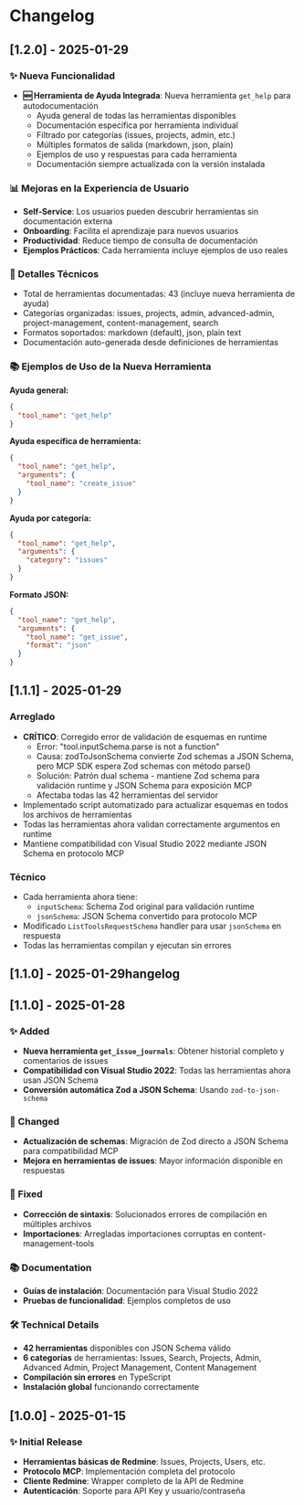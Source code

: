 # Changelog

## [1.2.0] - 2025-01-29

### ✨ Nueva Funcionalidad
- **🆕 Herramienta de Ayuda Integrada**: Nueva herramienta `get_help` para autodocumentación
  - Ayuda general de todas las herramientas disponibles
  - Documentación específica por herramienta individual
  - Filtrado por categorías (issues, projects, admin, etc.)
  - Múltiples formatos de salida (markdown, json, plain)
  - Ejemplos de uso y respuestas para cada herramienta
  - Documentación siempre actualizada con la versión instalada

### 📊 Mejoras en la Experiencia de Usuario
- **Self-Service**: Los usuarios pueden descubrir herramientas sin documentación externa
- **Onboarding**: Facilita el aprendizaje para nuevos usuarios
- **Productividad**: Reduce tiempo de consulta de documentación
- **Ejemplos Prácticos**: Cada herramienta incluye ejemplos de uso reales

### 🔧 Detalles Técnicos
- Total de herramientas documentadas: 43 (incluye nueva herramienta de ayuda)
- Categorías organizadas: issues, projects, admin, advanced-admin, project-management, content-management, search
- Formatos soportados: markdown (default), json, plain text
- Documentación auto-generada desde definiciones de herramientas

### 📚 Ejemplos de Uso de la Nueva Herramienta

**Ayuda general:**
```json
{
  "tool_name": "get_help"
}
```

**Ayuda específica de herramienta:**
```json
{
  "tool_name": "get_help",
  "arguments": {
    "tool_name": "create_issue"
  }
}
```

**Ayuda por categoría:**
```json
{
  "tool_name": "get_help", 
  "arguments": {
    "category": "issues"
  }
}
```

**Formato JSON:**
```json
{
  "tool_name": "get_help",
  "arguments": {
    "tool_name": "get_issue",
    "format": "json"
  }
}
```

## [1.1.1] - 2025-01-29

### Arreglado
- **CRÍTICO**: Corregido error de validación de esquemas en runtime
  - Error: "tool.inputSchema.parse is not a function"
  - Causa: zodToJsonSchema convierte Zod schemas a JSON Schema, pero MCP SDK espera Zod schemas con método parse()
  - Solución: Patrón dual schema - mantiene Zod schema para validación runtime y JSON Schema para exposición MCP
  - Afectaba todas las 42 herramientas del servidor
- Implementado script automatizado para actualizar esquemas en todos los archivos de herramientas
- Todas las herramientas ahora validan correctamente argumentos en runtime
- Mantiene compatibilidad con Visual Studio 2022 mediante JSON Schema en protocolo MCP

### Técnico
- Cada herramienta ahora tiene:
  - `inputSchema`: Schema Zod original para validación runtime
  - `jsonSchema`: JSON Schema convertido para protocolo MCP
- Modificado `ListToolsRequestSchema` handler para usar `jsonSchema` en respuesta
- Todas las herramientas compilan y ejecutan sin errores

## [1.1.0] - 2025-01-29hangelog

## [1.1.0] - 2025-01-28

### ✨ Added
- **Nueva herramienta `get_issue_journals`**: Obtener historial completo y comentarios de issues
- **Compatibilidad con Visual Studio 2022**: Todas las herramientas ahora usan JSON Schema
- **Conversión automática Zod a JSON Schema**: Usando `zod-to-json-schema`

### 🔧 Changed
- **Actualización de schemas**: Migración de Zod directo a JSON Schema para compatibilidad MCP
- **Mejora en herramientas de issues**: Mayor información disponible en respuestas

### 🐛 Fixed
- **Corrección de sintaxis**: Solucionados errores de compilación en múltiples archivos
- **Importaciones**: Arregladas importaciones corruptas en content-management-tools

### 📚 Documentation
- **Guías de instalación**: Documentación para Visual Studio 2022
- **Pruebas de funcionalidad**: Ejemplos completos de uso

### 🛠️ Technical Details
- **42 herramientas** disponibles con JSON Schema válido
- **6 categorías** de herramientas: Issues, Search, Projects, Admin, Advanced Admin, Project Management, Content Management
- **Compilación sin errores** en TypeScript
- **Instalación global** funcionando correctamente

## [1.0.0] - 2025-01-15

### ✨ Initial Release
- **Herramientas básicas de Redmine**: Issues, Projects, Users, etc.
- **Protocolo MCP**: Implementación completa del protocolo
- **Cliente Redmine**: Wrapper completo de la API de Redmine
- **Autenticación**: Soporte para API Key y usuario/contraseña
